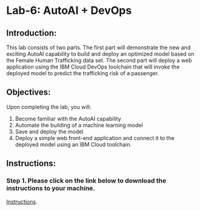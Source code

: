 # Lab-6: AutoAI + DevOps

## Introduction: 

This lab consists of two parts. The first part will demonstrate the new and exciting AutoAI capability to build and deploy an optimized model based on the Female Human Trafficking data set. The second part will deploy a web application using the IBM Cloud DevOps toolchain that will invoke the deployed model to predict the trafficking risk of a passenger. 

## Objectives: 

Upon completing the lab, you will:

1. Become familiar with the AutoAI capability
2. Automate the building of a machine learning model 
3. Save and deploy the model
4. Deploy a simple web front-end application and connect it to the deployed model using an IBM Cloud toolchain. 

## Instructions:

### Step 1.  Please click on the link below to download the instructions to your machine.

[Instructions](https://github.com/bleonardb3/DS_POT_09-05/raw/master/Lab-6/FHTAutoAIDevOps4.0.pdf).


